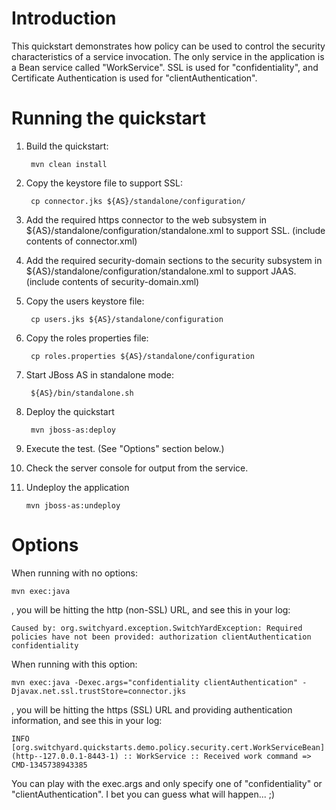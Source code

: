 Introduction
============
This quickstart demonstrates how policy can be used to control the security characteristics of a
service invocation.  The only service in the application is a Bean service called "WorkService".
SSL is used for "confidentiality", and Certificate Authentication is used for "clientAuthentication".


Running the quickstart
======================

1. Build the quickstart:

        mvn clean install

2. Copy the keystore file to support SSL:

        cp connector.jks ${AS}/standalone/configuration/

3. Add the required https connector to the web subsystem in ${AS}/standalone/configuration/standalone.xml to support SSL. (include contents of connector.xml)

4. Add the required security-domain sections to the security subsystem in ${AS}/standalone/configuration/standalone.xml to support JAAS. (include contents of security-domain.xml)

5. Copy the users keystore file:

        cp users.jks ${AS}/standalone/configuration

6. Copy the roles properties file:

        cp roles.properties ${AS}/standalone/configuration

7. Start JBoss AS in standalone mode:

        ${AS}/bin/standalone.sh

8. Deploy the quickstart

        mvn jboss-as:deploy

9. Execute the test. (See "Options" section below.)

10. Check the server console for output from the service.

11. Undeploy the application

        mvn jboss-as:undeploy


Options
=======

When running with no options:

    mvn exec:java

, you will be hitting the http (non-SSL) URL, and see this in your log:

    Caused by: org.switchyard.exception.SwitchYardException: Required policies have not been provided: authorization clientAuthentication confidentiality

When running with this option:

    mvn exec:java -Dexec.args="confidentiality clientAuthentication" -Djavax.net.ssl.trustStore=connector.jks

, you will be hitting the https (SSL) URL and providing authentication information, and see this in your log:

    INFO  [org.switchyard.quickstarts.demo.policy.security.cert.WorkServiceBean] (http--127.0.0.1-8443-1) :: WorkService :: Received work command => CMD-1345738943385

You can play with the exec.args and only specify one of "confidentiality" or "clientAuthentication". I bet you can guess what will happen... ;)
